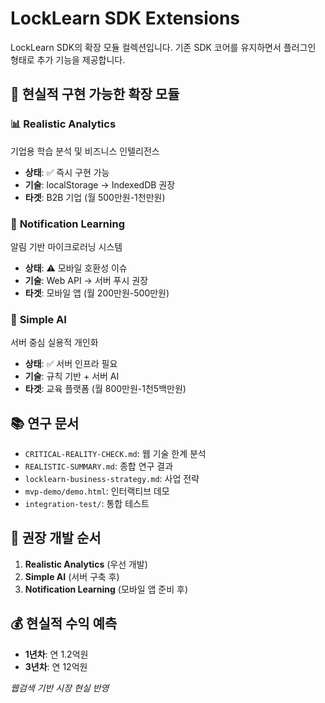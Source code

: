 # LockLearn SDK Extensions

LockLearn SDK의 확장 모듈 컬렉션입니다. 기존 SDK 코어를 유지하면서 플러그인 형태로 추가 기능을 제공합니다.

## 🎯 현실적 구현 가능한 확장 모듈

### 📊 **Realistic Analytics** 
기업용 학습 분석 및 비즈니스 인텔리전스
- **상태**: ✅ 즉시 구현 가능
- **기술**: localStorage → IndexedDB 권장
- **타겟**: B2B 기업 (월 500만원-1천만원)

### 🔔 **Notification Learning**
알림 기반 마이크로러닝 시스템  
- **상태**: ⚠️ 모바일 호환성 이슈
- **기술**: Web API → 서버 푸시 권장
- **타겟**: 모바일 앱 (월 200만원-500만원)

### 🤖 **Simple AI**
서버 중심 실용적 개인화
- **상태**: ✅ 서버 인프라 필요
- **기술**: 규칙 기반 + 서버 AI
- **타겟**: 교육 플랫폼 (월 800만원-1천5백만원)

## 📚 연구 문서

- `CRITICAL-REALITY-CHECK.md`: 웹 기술 한계 분석
- `REALISTIC-SUMMARY.md`: 종합 연구 결과
- `locklearn-business-strategy.md`: 사업 전략
- `mvp-demo/demo.html`: 인터랙티브 데모
- `integration-test/`: 통합 테스트

## 🎯 권장 개발 순서

1. **Realistic Analytics** (우선 개발)
2. **Simple AI** (서버 구축 후)
3. **Notification Learning** (모바일 앱 준비 후)

## 💰 현실적 수익 예측

- **1년차**: 연 1.2억원
- **3년차**: 연 12억원

*웹검색 기반 시장 현실 반영*
